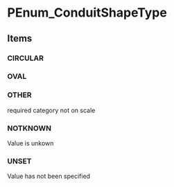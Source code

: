 # PEnum_ConduitShapeType

## Items

### CIRCULAR


### OVAL


### OTHER
required category not on scale

### NOTKNOWN
Value is unkown

### UNSET
Value has not been specified
